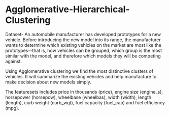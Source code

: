 # Agglomerative-Hierarchical-Clustering

Dataset- An automobile manufacturer has developed prototypes for a new vehicle. Before introducing the new model into its range, the manufacturer wants to determine which existing vehicles on the market are most like the prototypes--that is, how vehicles can be grouped, which group is the most similar with the model, and therefore which models they will be competing against.

Using Agglomerative clustering we find the most distinctive clusters of vehicles. It will summarize the existing vehicles and help manufacture to make decision about new models simply.

The featuresets includes price in thousands (price), engine size (engine_s), horsepower (horsepow), wheelbase (wheelbas), width (width), length (length), curb weight (curb_wgt), fuel capacity (fuel_cap) and fuel efficiency (mpg).
